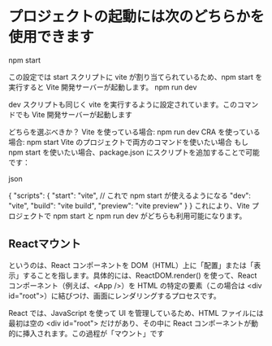 
# プロジェクトの起動には次のどちらかを使用できます


npm start

この設定では start スクリプトに vite が割り当てられているため、npm start を実行すると Vite 開発サーバーが起動します。
npm run dev

dev スクリプトも同じく vite を実行するように設定されています。このコマンドでも Vite 開発サーバーが起動します

どちらを選ぶべきか？
Vite を使っている場合: npm run dev
CRA を使っている場合: npm start
Vite のプロジェクトで両方のコマンドを使いたい場合
もし npm start を使いたい場合、package.json にスクリプトを追加することで可能です：

json

{
  "scripts": {
    "start": "vite",  // これで npm start が使えるようになる
    "dev": "vite",
    "build": "vite build",
    "preview": "vite preview"
  }
}
これにより、Vite プロジェクトで npm start と npm run dev がどちらも利用可能になります。

## Reactマウント

というのは、React コンポーネントを DOM（HTML）上に「配置」または「表示」することを指します。具体的には、ReactDOM.render() を使って、React コンポーネント（例えば、&lt;App />）を HTML の特定の要素（この場合は &lt;div id="root"></div>）に結びつけ、画面にレンダリングするプロセスです。

React では、JavaScript を使って UI を管理しているため、HTML ファイルには最初は空の &lt;div id="root"></div> だけがあり、その中に React コンポーネントが動的に挿入されます。この過程が「マウント」です